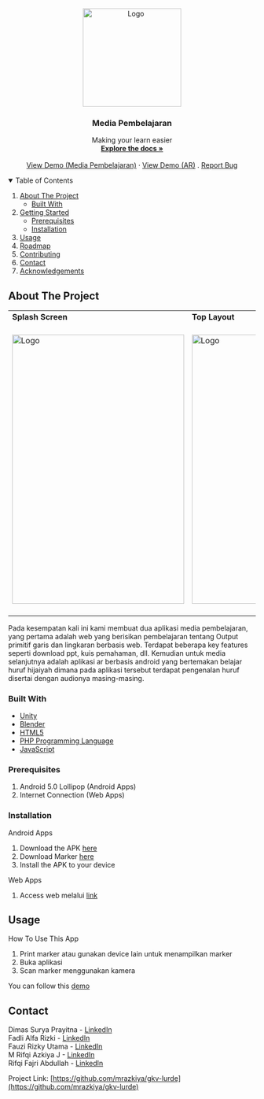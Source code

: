 <!--
*** Thanks for checking out the Best-README-Template. If you have a suggestion
*** that would make this better, please fork the repo and create a pull request
*** or simply open an issue with the tag "enhancement".
*** Thanks again! Now go create something AMAZING! :D
-->



<!-- PROJECT SHIELDS -->
<!--
*** I'm using markdown "reference style" links for readability.
*** Reference links are enclosed in brackets [ ] instead of parentheses ( ).
*** See the bottom of this document for the declaration of the reference variables
*** for contributors-url, forks-url, etc. This is an optional, concise syntax you may use.
*** https://www.markdownguide.org/basic-syntax/#reference-style-links
-->



<!-- PROJECT LOGO -->
<br />
<p align="center">
  <a href="https://github.com/othneildrew/Best-README-Template">
    <img src="images/icon.png" alt="Logo" width="200" height="200">
  </a>

  <h3 align="center">Media Pembelajaran</h3>

  <p align="center">
    Making your learn easier
    <br />
    <a href="https://github.com/mrazkiya/gkv-lurde/"><strong>Explore the docs »</strong></a>
    <br />
    <br />
    <a href="https://youtu.be/6pdZGNVzaKw">View Demo (Media Pembelajaran)</a>
    ·
    <a href="https://youtu.be/6pdZGNVzaKw">View Demo (AR)</a>
    .
    <a href="https://github.com/windaangellina/RustDetector/issues">Report Bug</a>
  </p>
</p>



<!-- TABLE OF CONTENTS -->
<details open="open">
  <summary>Table of Contents</summary>
  <ol>
    <li>
      <a href="#about-the-project">About The Project</a>
      <ul>
        <li><a href="#built-with">Built With</a></li>
      </ul>
    </li>
    <li>
      <a href="#getting-started">Getting Started</a>
      <ul>
        <li><a href="#prerequisites">Prerequisites</a></li>
        <li><a href="#installation">Installation</a></li>
      </ul>
    </li>
    <li><a href="#usage">Usage</a></li>
    <li><a href="#roadmap">Roadmap</a></li>
    <li><a href="#contributing">Contributing</a></li>
<!--     <li><a href="#license">License</a></li> -->
    <li><a href="#contact">Contact</a></li>
    <li><a href="#acknowledgements">Acknowledgements</a></li>
  </ol>
</details>



<!-- ABOUT THE PROJECT -->
## About The Project

<table>
    <tr>
        <td><strong>     Splash Screen          </strong></td>
        <td><strong>  Top Layout     </strong></td>
      <td> <strong>      Bottom Layout</strong> </td>
    </tr>
    <tr>
        <td>
          <span>&nbsp;&nbsp;&nbsp;&nbsp;&nbsp;&nbsp;&nbsp;&nbsp;</span>
          <img src="images/splashscreen.png" alt="Logo" width="350" height="546.5">
          <span>&nbsp;&nbsp;&nbsp;&nbsp;&nbsp;&nbsp;&nbsp;&nbsp;</span>
        </td>
        <td>
          <span>&nbsp;&nbsp;&nbsp;&nbsp;&nbsp;&nbsp;&nbsp;&nbsp;</span>
          <img src="images/top_layout.png" alt="Logo" width="350" height="546.5">
          <span>&nbsp;&nbsp;&nbsp;&nbsp;&nbsp;&nbsp;&nbsp;&nbsp;</span>
      </td>
      <td>
        <span>&nbsp;&nbsp;&nbsp;&nbsp;&nbsp;&nbsp;&nbsp;&nbsp;</span>
        <img src="images/bottom_layout_crop.png" alt="Logo" width="350" height="546.5">
        <span>&nbsp;&nbsp;&nbsp;&nbsp;&nbsp;&nbsp;&nbsp;&nbsp;</span>
      </td>
    </tr>
</table>
    
Pada kesempatan kali ini kami membuat dua aplikasi media pembelajaran, yang pertama adalah web yang berisikan pembelajaran tentang Output primitif garis dan lingkaran berbasis web. Terdapat beberapa key features seperti download ppt, kuis pemahaman, dll. Kemudian untuk media selanjutnya adalah aplikasi ar berbasis android yang bertemakan belajar huruf hijaiyah dimana pada aplikasi tersebut terdapat pengenalan huruf disertai dengan audionya masing-masing.


### Built With

* [Unity](https://unity.com/)
* [Blender](https://www.blender.org/)
* [HTML5](https://cloud.google.com)
* [PHP Programming Language](https://www.php.net/)
* [JavaScript](https://www.javascript.com/)



### Prerequisites

1. Android 5.0 Lollipop (Android Apps)
2. Internet Connection (Web Apps)

### Installation

Android Apps
1. Download the APK [here](https://bit.ly/DikobulAPK)
2. Download Marker [here]()
3. Install the APK to your device


Web Apps
1. Access web melalui [link](http://gkvlurde.logart.id/) 



<!-- USAGE EXAMPLES -->
## Usage

How To Use This App
1. Print marker atau gunakan device lain untuk menampilkan marker
2. Buka aplikasi
3. Scan marker menggunakan kamera

You can follow this [demo](https://youtu.be/ERyjl43uAzk)




<!-- CONTACT -->
## Contact

Dimas Surya Prayitna - [LinkedIn](https://www.linkedin.com/in/auboktav/)  <br>
Fadli Alfa Rizki - [LinkedIn](https://www.linkedin.com/in/hendra-lingga-wijaya-955b80207/)  <br>
Fauzi Rizky Utama - [LinkedIn](https://www.linkedin.com/in/lenyarinda/)  <br>
M Rifqi Azkiya J - [LinkedIn](https://www.linkedin.com/in/mrazkiya/)  <br>
Rifqi Fajri Abdullah - [LinkedIn](http://www.linkedin.com/in/rudiharyanto/) <br>

Project Link: [https://github.com/mrazkiya/gkv-lurde](https://github.com/mrazkiya/gkv-lurde)






<!-- MARKDOWN LINKS & IMAGES -->
<!-- https://www.markdownguide.org/basic-syntax/#reference-style-links -->
[contributors-shield]: https://img.shields.io/github/contributors/othneildrew/Best-README-Template.svg?style=for-the-badge
[contributors-url]: https://github.com/othneildrew/Best-README-Template/graphs/contributors
[forks-shield]: https://img.shields.io/github/forks/othneildrew/Best-README-Template.svg?style=for-the-badge
[forks-url]: https://github.com/othneildrew/Best-README-Template/network/members
[stars-shield]: https://img.shields.io/github/stars/othneildrew/Best-README-Template.svg?style=for-the-badge
[stars-url]: https://github.com/othneildrew/Best-README-Template/stargazers
[issues-shield]: https://img.shields.io/github/issues/othneildrew/Best-README-Template.svg?style=for-the-badge
[issues-url]: https://github.com/othneildrew/Best-README-Template/issues
[license-shield]: https://img.shields.io/github/license/othneildrew/Best-README-Template.svg?style=for-the-badge
[license-url]: https://github.com/othneildrew/Best-README-Template/blob/master/LICENSE.txt
[linkedin-shield]: https://img.shields.io/badge/-LinkedIn-black.svg?style=for-the-badge&logo=linkedin&colorB=555
[linkedin-url]: https://linkedin.com/in/othneildrew
[product-screenshot]: images/screenshot.png

